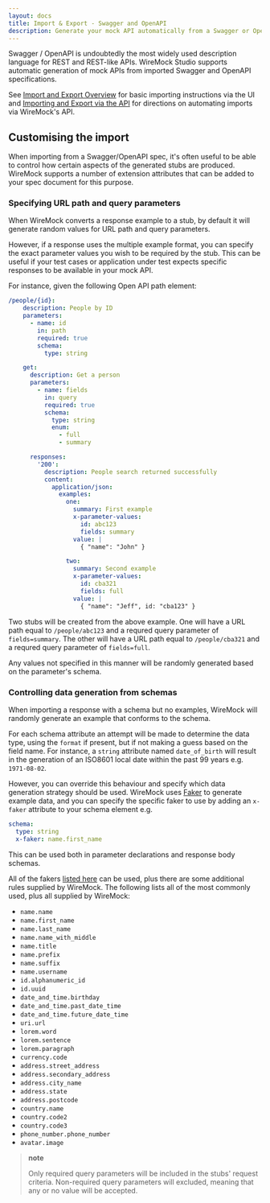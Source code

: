 ```yaml
---
layout: docs
title: Import & Export - Swagger and OpenAPI
description: Generate your mock API automatically from a Swagger or OpenAPI definition.
---
```

Swagger / OpenAPI is undoubtedly the most widely used description language for REST and REST-like APIs.
WireMock Studio supports automatic generation of mock APIs from imported Swagger and OpenAPI specifications.

See [Import and Export Overview](/studio/docs/import-and-export/) for basic importing instructions via the UI and
[Importing and Export via the API](/studio/docs/import-export/api) for directions on automating
imports via WireMock's API.

## Customising the import

When importing from a Swagger/OpenAPI spec, it's often useful to be able to control
how certain aspects of the generated stubs are produced. WireMock supports a number
of extension attributes that can be added to your spec document for this purpose.

### Specifying URL path and query parameters

When WireMock converts a response example to a stub, by default it will generate random values for URL path and query parameters.

However, if a response uses the multiple example format, you can specify the exact parameter values you wish to be required
by the stub. This can be useful if your test cases or application under test expects specific
responses to be available in your mock API.

For instance, given the following Open API path element:

```yaml
/people/{id}:
    description: People by ID
    parameters:
      - name: id
        in: path
        required: true
        schema:
          type: string

    get:
      description: Get a person
      parameters:
        - name: fields
          in: query
          required: true
          schema:
            type: string
            enum:
              - full
              - summary

      responses:
        '200':
          description: People search returned successfully
          content:
            application/json:
              examples:
                one:
                  summary: First example
                  x-parameter-values:
                    id: abc123
                    fields: summary
                  value: |
                    { "name": "John" }

                two:
                  summary: Second example
                  x-parameter-values:
                    id: cba321
                    fields: full
                  value: |
                    { "name": "Jeff", id: "cba123" }
```

Two stubs will be created from the above example.
One will have a URL path equal to `/people/abc123` and a requred query parameter of `fields=summary`.
The other will have a URL path equal to `/people/cba321` and a requred query parameter of `fields=full`.

Any values not specified in this manner will be randomly generated based on the parameter's schema.


### Controlling data generation from schemas

When importing a response with a schema but no examples, WireMock will randomly generate an example
that conforms to the schema.

For each schema attribute an attempt will be made to determine the data type, using the
`format` if present, but if not making a guess based on the field name. For instance,
a `string` attribute named `date_of_birth` will result in the generation of an ISO8601 local
date within the past 99 years e.g. `1971-08-02`.

However, you can override this behaviour and specify which data generation strategy should be used.
WireMock uses [Faker](https://github.com/DiUS/java-faker) to generate example data, and
you can specify the specific faker to use by adding an `x-faker` attribute to your schema element e.g.

```yaml
schema:
  type: string
  x-faker: name.first_name
```

This can be used both in parameter declarations and response body schemas.

All of the fakers [listed here](https://github.com/DiUS/java-faker/tree/master/src/main/resources/en)
can be used, plus there are some additional rules supplied by WireMock. The following lists all of the most
commonly used, plus all supplied by WireMock:

* `name.name`
* `name.first_name`
* `name.last_name`
* `name.name_with_middle`
* `name.title`
* `name.prefix`
* `name.suffix`
* `name.username`
* `id.alphanumeric_id`
* `id.uuid`
* `date_and_time.birthday`
* `date_and_time.past_date_time`
* `date_and_time.future_date_time`
* `uri.url`
* `lorem.word`
* `lorem.sentence`
* `lorem.paragraph`
* `currency.code`
* `address.street_address`
* `address.secondary_address`
* `address.city_name`
* `address.state`
* `address.postcode`
* `country.name`
* `country.code2`
* `country.code3`
* `phone_number.phone_number`
* `avatar.image`

> **note**
>
> Only required query parameters will be included in the stubs' request criteria. Non-required query parameters
> will excluded, meaning that any or no value will be accepted.
